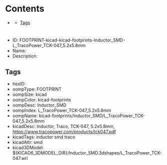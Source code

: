 



Contents
========

* [](#)
	* [Tags](#tags)

# 

- ID: FOOTPRINT-kicad-kicad-footprints-Inductor_SMD-L_TracoPower_TCK-047_5.2x5.8mm
- Name: 
- Description: 

## Tags

- hexID: 
- oompType: FOOTPRINT
- oompSize: kicad
- oompColor: kicad-footprints
- oompDesc: Inductor_SMD
- oompIndex: L_TracoPower_TCK-047_5.2x5.8mm
- oompName: kicad-footprints/Inductor_SMD/L_TracoPower_TCK-047_5.2x5.8mm
- kicadDesc: Inductor, Traco, TCK-047, 5.2x5.8mm, https://www.tracopower.com/products/tck047.pdf
- kicadTags: inductor smd traco
- kicadAttr: smd
- kicad3DModel: ${KICAD6_3DMODEL_DIR}/Inductor_SMD.3dshapes/L_TracoPower_TCK-047.wrl
